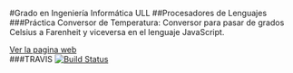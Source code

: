 #Grado en Ingeniería Informática ULL
##Procesadores de Lenguajes
###Práctica Conversor de Temperatura:
Conversor para pasar de grados Celsius a Farenheit y viceversa en el lenguaje JavaScript.

<a href="http://alu0100315462.github.io/pl-conversor-temperatura/">Ver la pagina web</a>
<br>
###TRAVIS
<a href='https://travis-ci.org/alu0100315462/pl-conversor-temperatura'>
<img src='https://travis-ci.org/alu0100315462/pl-conversor-temperatura.svg?branch=gh-pages' alt='Build Status' /></a>